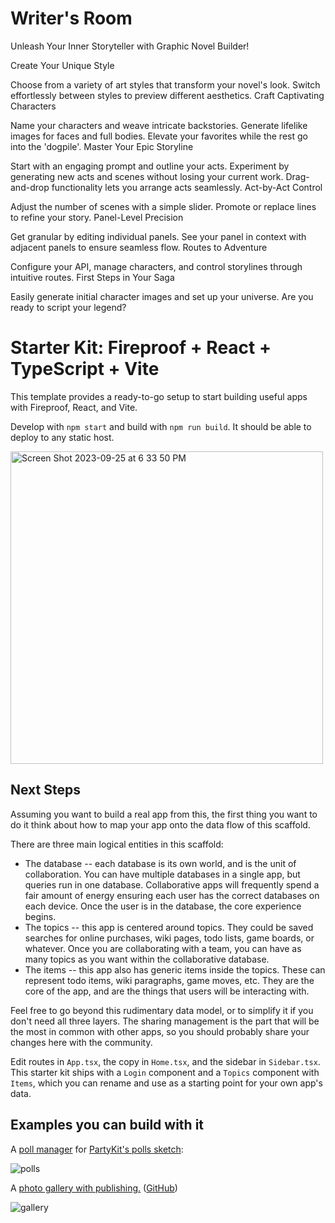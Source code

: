 # Writer's Room

Unleash Your Inner Storyteller with Graphic Novel Builder!

Create Your Unique Style

Choose from a variety of art styles that transform your novel's look.
Switch effortlessly between styles to preview different aesthetics.
Craft Captivating Characters

Name your characters and weave intricate backstories.
Generate lifelike images for faces and full bodies.
Elevate your favorites while the rest go into the 'dogpile'.
Master Your Epic Storyline

Start with an engaging prompt and outline your acts.
Experiment by generating new acts and scenes without losing your current work.
Drag-and-drop functionality lets you arrange acts seamlessly.
Act-by-Act Control

Adjust the number of scenes with a simple slider.
Promote or replace lines to refine your story.
Panel-Level Precision

Get granular by editing individual panels.
See your panel in context with adjacent panels to ensure seamless flow.
Routes to Adventure

Configure your API, manage characters, and control storylines through intuitive routes.
First Steps in Your Saga

Easily generate initial character images and set up your universe.
Are you ready to script your legend?

# Starter Kit: Fireproof + React + TypeScript + Vite

This template provides a ready-to-go setup to start building useful apps with Fireproof, React, and Vite.

Develop with `npm start` and build with `npm run build`. It should be able to deploy to any static host.

<img width="500" alt="Screen Shot 2023-09-25 at 6 33 50 PM" src="https://github.com/fireproof-storage/fireproof-starter-kit-react-ts-vite/assets/253/a5595d5c-a097-41e4-bb42-7bf535d3df87">

## Next Steps

Assuming you want to build a real app from this, the first thing you want to do it think about how to map your app onto the data flow of this scaffold.

There are three main logical entities in this scaffold:

- The database -- each database is its own world, and is the unit of collaboration. You can have multiple databases in a single app, but queries run in one database. Collaborative apps will frequently spend a fair amount of energy ensuring each user has the correct databases on each device. Once the user is in the database, the core experience begins.
- The topics -- this app is centered around topics. They could be saved searches for online purchases, wiki pages, todo lists, game boards, or whatever. Once you are collaborating with a team, you can have as many topics as you want within the collaborative database.
- The items -- this app also has generic items inside the topics. These can represent todo items, wiki paragraphs, game moves, etc. They are the core of the app, and are the things that users will be interacting with.

Feel free to go beyond this rudimentary data model, or to simplify it if you don't need all three layers. The sharing management is the part that will be the most in common with other apps, so you should probably share your changes here with the community.

Edit routes in `App.tsx`, the copy in `Home.tsx`, and the sidebar in `Sidebar.tsx`. This starter kit ships with a `Login` component and a `Topics` component with `Items`, which you can rename and use as a starting point for your own app's data.

## Examples you can build with it

A [poll manager](https://astounding-peony-4ad9d6.netlify.app/survey/018ade79-e71c-7a6a-8784-3bc1ce10df0a) for [PartyKit's polls sketch](https://github.com/partykit/sketch-polls):

![polls](https://github.com/fireproof-storage/react-typescript-starter-kit/assets/253/dc25f023-4004-4e34-93fc-b082cfb8561d)

A [photo gallery with publishing.](https://public-media.fireproof.storage) ([GitHub](https://github.com/fireproof-storage/public-media-gallery))

![gallery](https://github.com/fireproof-storage/react-typescript-starter-kit/assets/253/e6c79f3c-69cd-4e9c-9db8-ddd73b8c2d1e)
